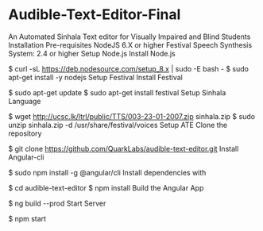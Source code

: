 # Audible-Text-Editor-Final
An Automated Sinhala Text editor for Visually Impaired and Blind Students
Installation
Pre-requisites
NodeJS 6.X or higher
Festival Speech Synthesis System: 2.4 or higher
Setup Node.js
Install Node.js

$ curl -sL https://deb.nodesource.com/setup_8.x | sudo -E bash -
$ sudo apt-get install -y nodejs
Setup Festival
Install Festival

$ sudo apt-get update
$ sudo apt-get install festival
Setup Sinhala Language

$ wget http://ucsc.lk/ltrl/public/TTS/003-23-01-2007.zip sinhala.zip
$ sudo unzip sinhala.zip -d /usr/share/festival/voices
Setup ATE
Clone the repository

$ git clone https://github.com/QuarkLabs/audible-text-editor.git
Install Angular-cli

$ sudo npm install -g @angular/cli
Install dependencies with

$ cd audible-text-editor
$ npm install
Build the Angular App

$ ng build --prod
Start Server

$ npm start
